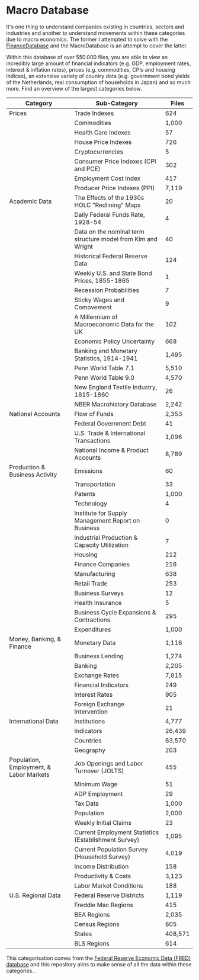# Macro Database
It's one thing to understand companies existing in countries, sectors and industries and another to understand 
movements within these categories due to macro economics. The former I attempted to solve with the 
[FinanceDatabase](https://github.com/JerBouma/FinanceDatabase) and the MacroDatabase is an attempt to cover the latter. 

Within this database of over 550.000 files, you are able to view an incredibly large amount of financial indicators 
(e.g. GDP, employment rates, interest & inflation rates), prices (e.g. commodities, CPIs and housing indices), an extensive 
variety of country data (e.g. government bond yields of the Netherlands, real consumption of households in Japan) and 
so much more. Find an overview of the largest categories below.

| Category                                | Sub-Category                                                 |   Files |
|-----------------------------------------|--------------------------------------------------------------|---------|
| Prices                                  | Trade Indexes                                                |     624 |
|                                         | Commodities                                                  |   1,000 |
|                                         | Health Care Indexes                                          |      57 |
|                                         | House Price Indexes                                          |     726 |
|                                         | Cryptocurrencies                                             |       5 |
|                                         | Consumer Price Indexes (CPI and PCE)                         |     302 |
|                                         | Employment Cost Index                                        |     417 |
|                                         | Producer Price Indexes (PPI)                                 |   7,119 |
| Academic Data                           | The Effects of the 1930s HOLC "Redlining" Maps               |      20 |
|                                         | Daily Federal Funds Rate, 1928-54                            |       4 |
|                                         | Data on the nominal term structure model from Kim and Wright |      40 |
|                                         | Historical Federal Reserve Data                              |     124 |
|                                         | Weekly U.S. and State Bond Prices, 1855-1865                 |       1 |
|                                         | Recession Probabilities                                      |       7 |
|                                         | Sticky Wages and Comovement                                  |       9 |
|                                         | A Millennium of Macroeconomic Data for the UK                |     102 |
|                                         | Economic Policy Uncertainty                                  |     668 |
|                                         | Banking and Monetary Statistics, 1914-1941                   |   1,495 |
|                                         | Penn World Table 7.1                                         |   5,510 |
|                                         | Penn World Table 9.0                                         |   4,570 |
|                                         | New England Textile Industry, 1815-1860                      |      26 |
|                                         | NBER Macrohistory Database                                   |   2,242 |
| National Accounts                       | Flow of Funds                                                |   2,353 |
|                                         | Federal Government Debt                                      |      41 |
|                                         | U.S. Trade & International Transactions                      |   1,096 |
|                                         | National Income & Product Accounts                           |   8,789 |
| Production & Business Activity          | Emissions                                                    |      60 |
|                                         | Transportation                                               |      33 |
|                                         | Patents                                                      |   1,000 |
|                                         | Technology                                                   |       4 |
|                                         | Institute for Supply Management Report on Business           |       0 |
|                                         | Industrial Production & Capacity Utilization                 |       7 |
|                                         | Housing                                                      |     212 |
|                                         | Finance Companies                                            |     216 |
|                                         | Manufacturing                                                |     638 |
|                                         | Retail Trade                                                 |     253 |
|                                         | Business Surveys                                             |      12 |
|                                         | Health Insurance                                             |       5 |
|                                         | Business Cycle Expansions & Contractions                     |     295 |
|                                         | Expenditures                                                 |   1,000 |
| Money, Banking, & Finance               | Monetary Data                                                |   1,116 |
|                                         | Business Lending                                             |   1,274 |
|                                         | Banking                                                      |   2,205 |
|                                         | Exchange Rates                                               |   7,815 |
|                                         | Financial Indicators                                         |     249 |
|                                         | Interest Rates                                               |     905 |
|                                         | Foreign Exchange Intervention                                |      21 |
| International Data                      | Institutions                                                 |   4,777 |
|                                         | Indicators                                                   |  26,439 |
|                                         | Countries                                                    |  63,570 |
|                                         | Geography                                                    |     203 |
| Population, Employment, & Labor Markets | Job Openings and Labor Turnover (JOLTS)                      |     455 |
|                                         | Minimum Wage                                                 |      51 |
|                                         | ADP Employment                                               |      29 |
|                                         | Tax Data                                                     |   1,000 |
|                                         | Population                                                   |   2,000 |
|                                         | Weekly Initial Claims                                        |      23 |
|                                         | Current Employment Statistics (Establishment Survey)         |   1,095 |
|                                         | Current Population Survey (Household Survey)                 |   4,019 |
|                                         | Income Distribution                                          |     158 |
|                                         | Productivity & Costs                                         |   3,123 |
|                                         | Labor Market Conditions                                      |     188 |
| U.S. Regional Data                      | Federal Reserve Districts                                    |   1,119 |
|                                         | Freddie Mac Regions                                          |     415 |
|                                         | BEA Regions                                                  |   2,035 |
|                                         | Census Regions                                               |     805 |
|                                         | States                                                       | 408,571 |
|                                         | BLS Regions                                                  |     614 |

This categorisation comes from the [Federal Reserve Economic Data (FRED) database](https://fred.stlouisfed.org/) 
and this repository aims to make sense of all the data within these categories..